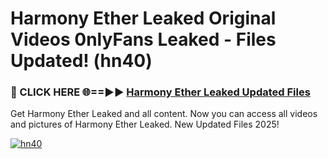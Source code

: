 # Harmony Ether Leaked Original Videos 0nlyFans Leaked - Files Updated! (hn40)

<h3>🔴 CLICK HERE 🌐==►► <a href="https://tinyurl.com/3hn5wdd3" rel="nofollow">Harmony Ether Leaked Updated Files</a></h3>

Get Harmony Ether Leaked and all content. Now you can access all videos and pictures of Harmony Ether Leaked. New Updated Files 2025!

[![hn40](https://i.imgur.com/4HnBqBT.gif)](https://tinyurl.com/3hn5wdd3)
